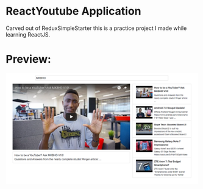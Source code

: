 # ReactYoutube Application

Carved out of ReduxSimpleStarter this is a practice project I made while learning ReactJS.

# Preview:
<img src="images/ReactYoutubeClientScreenShot.png" alt="screenshot">
